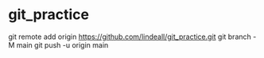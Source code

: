 # git_practice
git remote add origin https://github.com/lindeall/git_practice.git
git branch -M main
git push -u origin main
